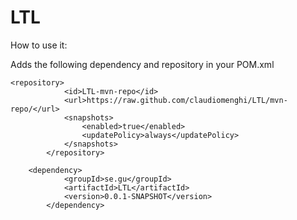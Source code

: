 # LTL

How to use it:

Adds the following dependency and repository in your POM.xml

```
<repository>
			<id>LTL-mvn-repo</id>
			<url>https://raw.github.com/claudiomenghi/LTL/mvn-repo/</url>
			<snapshots>
				<enabled>true</enabled>
				<updatePolicy>always</updatePolicy>
			</snapshots>
		</repository>

	<dependency>
			<groupId>se.gu</groupId>
			<artifactId>LTL</artifactId>
			<version>0.0.1-SNAPSHOT</version>
		</dependency>

```